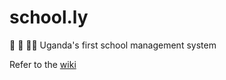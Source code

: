 # school.ly
:school: :school_satchel: :man_teacher: Uganda's first school management system

Refer to the [wiki](https://github.com/TrustFinity/school.ly/wiki)
